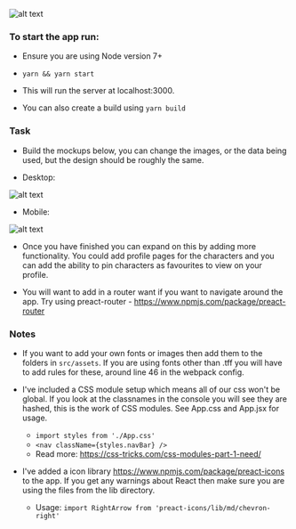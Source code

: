 ![alt text](https://d1m54pdnjzjnhe.cloudfront.net/pngineer/4bf78b90-5bfc-11e7-86a2-695af5a15c90.png)


### To start the app run:

- Ensure you are using Node version 7+

- ```yarn && yarn start```

- This will run the server at localhost:3000.

- You can also create a build using ```yarn build```

### Task

- Build the mockups below, you can change the images, or the data being used, but the design should be roughly the same.

- Desktop:

![alt text](https://d1m54pdnjzjnhe.cloudfront.net/pngineer/287e9c60-5bf9-11e7-86a2-695af5a15c90.png)

- Mobile:

![alt text](https://d1m54pdnjzjnhe.cloudfront.net/pngineer/285ac0b0-5bf9-11e7-a34a-4964468dc4d5.png)

- Once you have finished you can expand on this by adding more functionality. You could add profile pages for the characters and you can add the ability to pin characters as favourites to view on your profile.

- You will want to add in a router want if you want to navigate around the app. Try using preact-router 		- https://www.npmjs.com/package/preact-router

### Notes

- If you want to add your own fonts or images then add them to the folders in ```src/assets```. If you are using fonts other than .tff you will have to add rules for these, around line 46 in the webpack config.

- I've included a CSS module setup which means all of our css won't be global. If you look at the classnames in the console you will see they are hashed, this is the work of CSS modules. See App.css and App.jsx for usage.
	- ```import styles from './App.css'```
	- ```<nav className={styles.navBar} />```
	- Read more: https://css-tricks.com/css-modules-part-1-need/


- I've added a icon library https://www.npmjs.com/package/preact-icons to the app. If you get any warnings about React then make sure you are using the files from the lib directory.
	- Usage: ```import RightArrow from 'preact-icons/lib/md/chevron-right'```



